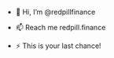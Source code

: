 - 👋 Hi, I’m @redpillfinance

- 📫 Reach me redpill.finance

- ⚡ This is your last chance!

<!---
redpillfinance/redpillfinance is a ✨ special ✨ repository because its `README.md` (this file) appears on your GitHub profile.
You can click the Preview link to take a look at your changes.
--->
